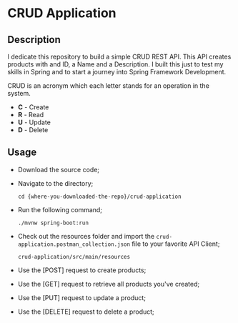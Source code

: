 # CRUD Application

## Description
I dedicate this repository to build a simple CRUD REST API.
This API creates products with and ID, a Name and a Description. I built this just to test my skills in Spring and to start a journey into Spring Framework Development.

CRUD is an acronym which each letter stands for an operation in the system.

 - **C** - Create
 - **R** - Read
 - **U** - Update
 - **D** - Delete

## Usage

 - Download the source code;
 - Navigate to the directory;
   
   ``cd {where-you-downloaded-the-repo}/crud-application``
 - Run the following command;
   
    `./mvnw spring-boot:run`

 - Check out the resources folder and import the `crud-application.postman_collection.json` file to your favorite API Client;
    
    `crud-application/src/main/resources`

 - Use the [POST] request to create products;
 - Use the [GET] request to retrieve all products you've created;
 - Use the [PUT] request to update a product;
 - Use the [DELETE] request to delete a product;

